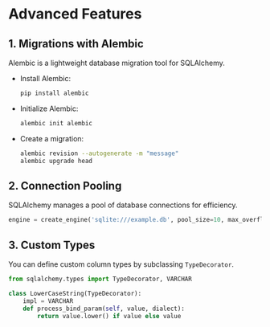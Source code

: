 # Advanced Features

## 1. Migrations with Alembic
Alembic is a lightweight database migration tool for SQLAlchemy.

- Install Alembic:
  ```bash
  pip install alembic
  ```
- Initialize Alembic:
  ```bash
  alembic init alembic
  ```
- Create a migration:
  ```bash
  alembic revision --autogenerate -m "message"
  alembic upgrade head
  ```

## 2. Connection Pooling
SQLAlchemy manages a pool of database connections for efficiency.

```python
engine = create_engine('sqlite:///example.db', pool_size=10, max_overflow=20)
```

## 3. Custom Types
You can define custom column types by subclassing `TypeDecorator`.

```python
from sqlalchemy.types import TypeDecorator, VARCHAR

class LowerCaseString(TypeDecorator):
    impl = VARCHAR
    def process_bind_param(self, value, dialect):
        return value.lower() if value else value
``` 